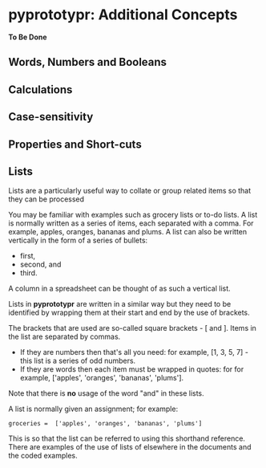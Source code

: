 # pyprototypr: Additional Concepts

**To Be Done**

## Words, Numbers and Booleans


## Calculations


## Case-sensitivity


## Properties and Short-cuts


## Lists

Lists are a particularly useful way to collate or group related items so that they
can be processed

You may be familiar with examples such as grocery lists or to-do lists. A list is
normally written as a series of items, each separated with a comma. For example,
apples, oranges, bananas and plums. A list can also be written vertically in the form
of a  series of bullets:

* first,
* second, and
* third.

A column in a spreadsheet can be thought of as such a vertical list.

Lists in **pyprototypr** are written in a similar way but they need to be identified by
wrapping them at their start and end by the use of brackets.

The brackets that are used are so-called square brackets - [ and ].  Items in the list
are separated by commas.

* If they are numbers then that's all you need: for example, [1, 3, 5, 7] - this
  list is a series of odd numbers.
* If they are words then each item must be wrapped in quotes: for for example,
  ['apples', 'oranges', 'bananas', 'plums'].

Note that there is **no** usage of the word "and" in these lists.

A list is normally given an assignment; for example:
```
groceries =  ['apples', 'oranges', 'bananas', 'plums']
```
This is so that the list can be referred to using this shorthand reference.  There
are examples of the use of lists of elsewhere in the documents and the coded examples.
